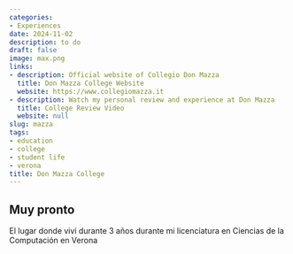 ```yaml
---
categories:
- Experiences
date: 2024-11-02
description: to do
draft: false
image: max.png
links:
- description: Official website of Collegio Don Mazza
  title: Don Mazza College Website
  website: https://www.collegiomazza.it
- description: Watch my personal review and experience at Don Mazza
  title: College Review Video
  website: null
slug: mazza
tags:
- education
- college
- student life
- verona
title: Don Mazza College
---
```


<!-- hash: cd040ca438f1 -->
## Muy pronto
El lugar donde viví durante 3 años durante mi licenciatura en Ciencias de la Computación en Verona